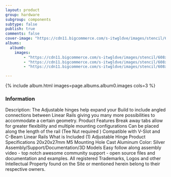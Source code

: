 ```yaml
---
layout: product
group: hardware
subgroup: components
subtype: false
publish: true
comments: false
cover-image: "https://cdn11.bigcommerce.com/s-itwgldve/images/stencil/608x608/products/333/4755/adjustable_vslot_hinge_profile__97195.1675310610.png?c=2"
albums:
  album0:
    images:
        - "https://cdn11.bigcommerce.com/s-itwgldve/images/stencil/608x608/products/333/4755/adjustable_vslot_hinge_profile__97195.1675310610.png?c=2"
        - "https://cdn11.bigcommerce.com/s-itwgldve/images/stencil/608x608/products/333/4754/adjustable_v_slot_hinge_in_use__16104.1675310609.png?c=2"
        - "https://cdn11.bigcommerce.com/s-itwgldve/images/stencil/608x608/products/333/2675/vslot_hinge_g_w_1__27469.1675310609.jpg?c=2"

---
```


{% include album.html images=page.albums.album0.images cols=3 %}

### Information

Description:
 The Adjustable hinges help expand your Build to include angled connections between Linear Rails giving you many more possibilities to accommodate a certain geometry. Product Features  Break away tabs allow for greater flexibility and multiple mounting configurations Can be placed along the length of the rail (Tee Nut required ) Compatible with V-Slot and C-Beam Linear Rails  What is Included  (1) Adjustable Hinge  Product Specifications  20x20x27mm M5 Mounting Hole Cast Aluminum Color: Silver   Assembly/Support/Documentation/3D Models   Easy follow along assembly video - top notch awesome community support - open source files and documentation and examples. All registered Trademarks, Logos and other Intellectual Property found on the Site or mentioned herein belong to their respective owners.  

